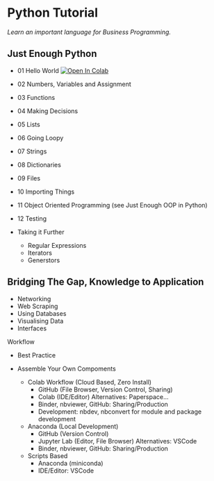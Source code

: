 # Python Tutorial

*Learn an important language for Business Programming.*

## Just Enough Python
* 01 Hello World <a href="https://colab.research.google.com/github/michael-borck/just_enough_python/blob/main/01_hello_world.ipynb" target="_parent"><img src="https://colab.research.google.com/assets/colab-badge.svg" alt="Open In Colab"/></a>
* 02 Numbers, Variables and Assignment
* 03 Functions
* 04 Making Decisions
* 05 Lists
* 06 Going Loopy
* 07 Strings
* 08 Dictionaries
* 09 Files
* 10 Importing Things
* 11 Object Oriented Programming (see Just Enough OOP in Python)
* 12 Testing

* Taking it Further
   * Regular Expressions
   * Iterators
   * Generstors

## Bridging The Gap, Knowledge to Application
* Networking
* Web Scraping
* Using Databases
* Visualising Data
* Interfaces


Workflow
* Best Practice

* Assemble Your Own Compoments
    * Colab Workflow (Cloud Based, Zero Install)
      * GitHub (File Browser, Version Control, Sharing)
      * Colab (IDE/Editor) Alternatives: Paperspace...
      * Binder, nbviewer, GitHub: Sharing/Production
      * Development: nbdev, nbconvert for module and package development
    * Anaconda (Local Development)
      * GitHub (Version Control)
      * Jupyter Lab (Editor, File Browser) Alternatives: VSCode
      * Binder, nbviewer, GitHub: Sharing/Production
    * Scripts Based
      * Anaconda (miniconda)
      * IDE/Editor: VSCode


